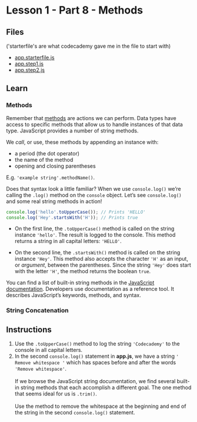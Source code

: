 # Lesson 1 - Part 8 - Methods

## Files
('starterfile's are what codecademy gave me in the file to start with)

- [app.starterfile.js](./app.starterfile.js)
- [app.step1.js](./app.step1.js)
- [app.step2.js](./app.step2.js)

## Learn

### Methods

Remember that [methods](https://www.codecademy.com/resources/docs/javascript/methods?page_ref=catalog) are actions we can perform. Data types have access to specific methods that allow us to handle instances of that data type. JavaScript provides a number of string methods.

We *call*, or use, these methods by appending an instance with:


- a period (the dot operator)
- the name of the method
- opening and closing parentheses

E.g. `'example string'.methodName()`.

Does that syntax look a little familiar? When we use `console.log()` we’re calling the `.log()` method on the `console` object. Let’s see `console.log()` and some real string methods in action!

```js
console.log('hello'.toUpperCase()); // Prints 'HELLO'
console.log('Hey'.startsWith('H')); // Prints true

```

- On the first line, the `.toUpperCase()` method is called on the string instance `'hello'`. The result is logged to the console. This method returns a string in all capital letters: `'HELLO'`.

- On the second line, the `.startsWith()` method is called on the string instance `'Hey'`. This method also accepts the character `'H'` as an input, or *argument*, between the parentheses. Since the string `'Hey'` does start with the letter `'H'`, the method returns the boolean `true`.

You can find a list of built-in string methods in the [JavaScript documentation](https://developer.mozilla.org/en-US/docs/Web/JavaScript/Reference/Global_Objects/String/prototype). Developers use documentation as a reference tool. It describes JavaScript’s keywords, methods, and syntax.


### String Concatenation



## Instructions

1. Use the `.toUpperCase()` method to log the string `'Codecademy'` to the console in all capital letters.
2. In the second `console.log()` statement in **app.js**, we have a string `' Remove whitespace '` which has spaces before and after the words `'Remove whitespace'`.<br><br>If we browse the JavaScript string documentation, we find several built-in string methods that each accomplish a different goal. The one method that seems ideal for us is `.trim()`.<br><br>Use the method to remove the whitespace at the beginning and end of the string in the second `console.log()` statement. 